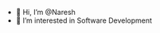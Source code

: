 - 👋 Hi, I’m @Naresh
- 👀 I’m interested in Software Development

<!---
nareshbc5555/nareshbc5555 is a ✨ special ✨ repository because its `README.md` (this file) appears on your GitHub profile.
You can click the Preview link to take a look at your changes.
--->
